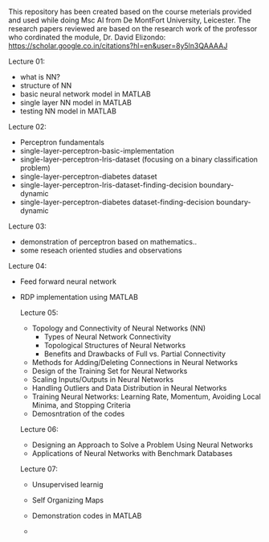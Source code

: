 This repository has been created based on the course meterials provided and used while doing Msc AI from De MontFort University, Leicester.
The research papers reviewed are based on the research work of the professor who cordinated the module, Dr. David Elizondo: https://scholar.google.co.in/citations?hl=en&user=8y5ln3QAAAAJ


Lecture 01:
  - what is NN?
  - structure of NN
  - basic neural network model in MATLAB
  - single layer NN model in MATLAB
  - testing NN model in MATLAB

Lecture 02:
  - Perceptron fundamentals
  - single-layer-perceptron-basic-implementation
  - single-layer-perceptron-Iris-dataset (focusing on a binary classification problem)
  - single-layer-perceptron-diabetes dataset
  - single-layer-perceptron-Iris-dataset-finding-decision boundary-dynamic
  - single-layer-perceptron-diabetes dataset-finding-decision boundary-dynamic

Lecture 03:

- demonstration of perceptron based on mathematics..
- some reseach oriented studies and observations

Lecture 04:

- Feed forward neural network
- RDP implementation using MATLAB

  Lecture 05:
    - Topology and Connectivity of Neural Networks (NN)
      - Types of Neural Network Connectivity
      - Topological Structures of Neural Networks
      - Benefits and Drawbacks of Full vs. Partial Connectivity
    - Methods for Adding/Deleting Connections in Neural Networks
    - Design of the Training Set for Neural Networks
    - Scaling Inputs/Outputs in Neural Networks
    - Handling Outliers and Data Distribution in Neural Networks
    - Training Neural Networks: Learning Rate, Momentum, Avoiding Local Minima, and Stopping Criteria
    - Demosntration of the codes
 
  Lecture 06:
    - Designing an Approach to Solve a Problem Using Neural Networks
    - Applications of Neural Networks with Benchmark Databases

  Lecture 07:
    - Unsupervised learnig
    - Self Organizing Maps
    - Demonstration codes in MATLAB
 
    - 


